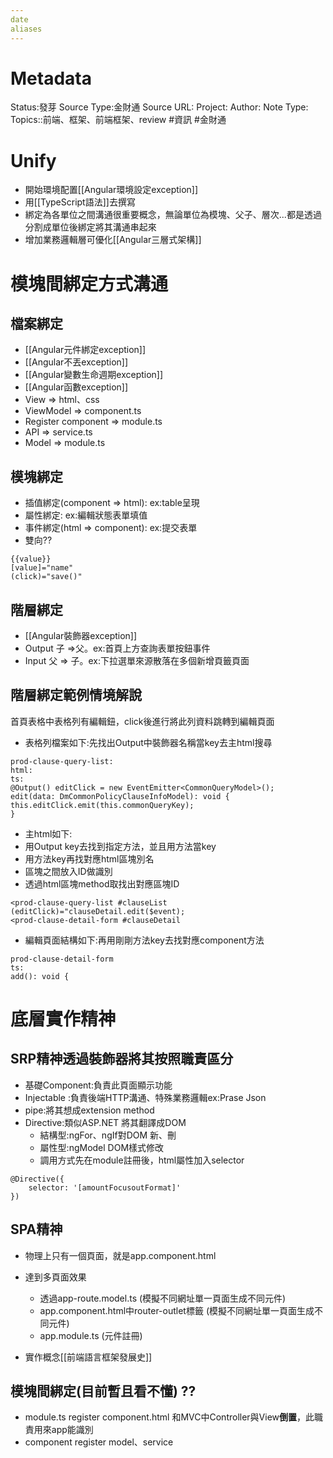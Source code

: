 ```yaml
---
date
aliases
---
```

# Metadata
Status:發芽
Source Type:金財通
Source URL:
Project:
Author:
Note Type:
Topics::前端、框架、前端框架、review
#資訊 #金財通 





# Unify
- 開始環境配置[[Angular環境設定exception]]
- 用[[TypeScript語法]]去撰寫
- 綁定為各單位之間溝通很重要概念，無論單位為模塊、父子、層次...都是透過分割成單位後綁定將其溝通串起來
- 增加業務邏輯層可優化[[Angular三層式架構]]

# 模塊間綁定方式溝通
## 檔案綁定
- [[Angular元件綁定exception]]
- [[Angular不丟exception]]
- [[Angular變數生命週期exception]]
- [[Angular函數exception]]
- View => html、css
- ViewModel => component.ts
- Register component => module.ts
- API => service.ts
- Model => module.ts
## 模塊綁定
- 插值綁定(component => html): ex:table呈現 
- 屬性綁定: ex:編輯狀態表單填值 
- 事件綁定(html => component): ex:提交表單
- 雙向??

```
{{value}}
[value]="name"
(click)="save()"
```
## 階層綁定
- [[Angular裝飾器exception]]
- Output 子 =>父。ex:首頁上方查詢表單按鈕事件
- Input 父 => 子。ex:下拉選單來源散落在多個新增頁籤頁面
## 階層綁定範例情境解說
首頁表格中表格列有編輯鈕，click後進行將此列資料跳轉到編輯頁面
- 表格列檔案如下:先找出Output中裝飾器名稱當key去主html搜尋
```
prod-clause-query-list:
html:
ts:
@Output() editClick = new EventEmitter<CommonQueryModel>();
edit(data: DmCommonPolicyClauseInfoModel): void {  this.editClick.emit(this.commonQueryKey);
}
```
- 主html如下:
- 用Output key去找到指定方法，並且用方法當key
- 用方法key再找對應html區塊別名
- 區塊之間放入ID做識別
- 透過html區塊method取找出對應區塊ID
```
<prod-clause-query-list #clauseList
(editClick)="clauseDetail.edit($event);
<prod-clause-detail-form #clauseDetail
```
- 編輯頁面結構如下:再用剛剛方法key去找對應component方法
```
prod-clause-detail-form
ts:
add(): void {
```

# 底層實作精神
## SRP精神透過裝飾器將其按照職責區分
- 基礎Component:負責此頁面顯示功能
- Injectable :負責後端HTTP溝通、特殊業務邏輯ex:Prase Json
- pipe:將其想成extension method
- Directive:類似ASP.NET 將其翻譯成DOM
  - 結構型:ngFor、ngIf對DOM 新、刪
  - 屬性型:ngModel DOM樣式修改
  - 調用方式先在module註冊後，html屬性加入selector
```
@Directive({
    selector: '[amountFocusoutFormat]'
})
```

## SPA精神
- 物理上只有一個頁面，就是app.component.html
- 達到多頁面效果
  - 透過app-route.model.ts (模擬不同網址單一頁面生成不同元件)
  - app.component.html中router-outlet標籤 (模擬不同網址單一頁面生成不同元件)
  - app.module.ts (元件註冊)

- 實作概念[[前端語言框架發展史]]


## 模塊間綁定(目前暫且看不懂) ??
- module.ts register component.html 和MVC中Controller與View**倒置**，此職責用來app能識別
- component register model、service
